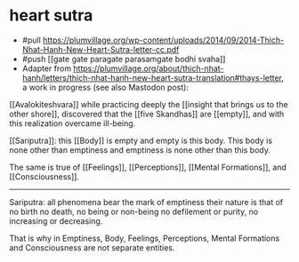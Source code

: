 # heart sutra

- #pull https://plumvillage.org/wp-content/uploads/2014/09/2014-Thich-Nhat-Hanh-New-Heart-Sutra-letter-cc.pdf
- #push [[gate gate paragate parasamgate bodhi svaha]]
- Adapter from https://plumvillage.org/about/thich-nhat-hanh/letters/thich-nhat-hanh-new-heart-sutra-translation#thays-letter, a work in progress (see also Mastodon post):


[[Avalokiteshvara]]
while practicing deeply
the [[insight that brings us to the other shore]],
  discovered
  that the [[five Skandhas]] are [[empty]],
  and with this realization
  overcame ill-being.

[[Sariputra]]:
this [[Body]] is empty
and empty is this body.
This body is none other than emptiness
and emptiness is none other than this body.

The same is true of [[Feelings]],
  [[Perceptions]],
  [[Mental Formations]],
  and [[Consciousness]].

<hr />

Sariputra:
all phenomena bear the mark of emptiness
their nature is that of
no birth no death,
   no being or non-being
   no defilement or purity,
   no increasing or decreasing.

That is why in Emptiness,
     Body, Feelings, Perceptions, Mental Formations and Consciousness are not separate entities.


